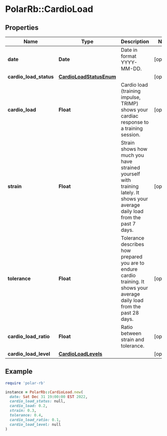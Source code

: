 # PolarRb::CardioLoad

## Properties

| Name | Type | Description | Notes |
| ---- | ---- | ----------- | ----- |
| **date** | **Date** | Date in format YYYY-MM-DD. | [optional] |
| **cardio_load_status** | [**CardioLoadStatusEnum**](CardioLoadStatusEnum.md) |  | [optional] |
| **cardio_load** | **Float** | Cardio load (training impulse, TRIMP) shows your cardiac response to a training session. | [optional] |
| **strain** | **Float** | Strain shows how much you have strained yourself with training lately. It shows your average daily load from the past 7 days. | [optional] |
| **tolerance** | **Float** | Tolerance describes how prepared you are to endure cardio training. It shows your average daily load from the past 28 days. | [optional] |
| **cardio_load_ratio** | **Float** | Ratio between strain and tolerance. | [optional] |
| **cardio_load_level** | [**CardioLoadLevels**](CardioLoadLevels.md) |  | [optional] |

## Example

```ruby
require 'polar-rb'

instance = PolarRb::CardioLoad.new(
  date: Sat Dec 31 19:00:00 EST 2022,
  cardio_load_status: null,
  cardio_load: 0.2,
  strain: 0.3,
  tolerance: 0.4,
  cardio_load_ratio: 0.1,
  cardio_load_level: null
)
```

